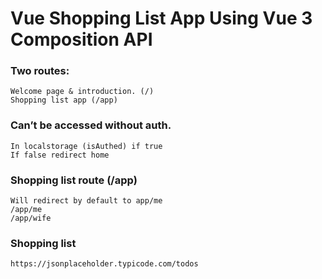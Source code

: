 # Vue Shopping List App Using Vue 3 Composition API

### Two routes:
	Welcome page & introduction. (/)
	Shopping list app (/app)

###  Can’t be accessed without auth.
	In localstorage (isAuthed) if true
	If false redirect home

### Shopping list route (/app)
	Will redirect by default to app/me
	/app/me
  	/app/wife

### Shopping list 
	https://jsonplaceholder.typicode.com/todos

